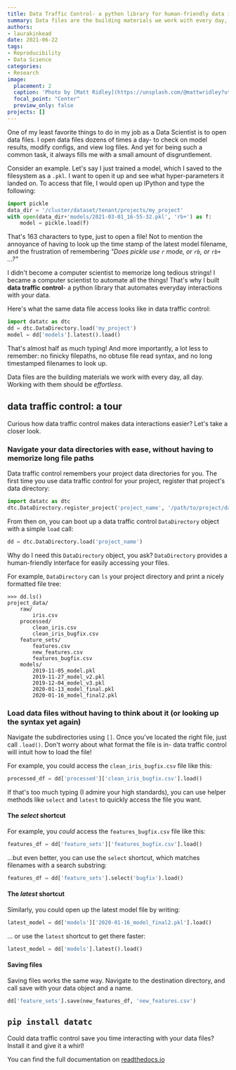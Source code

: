 ```yaml
---
title: Data Traffic Control- a python library for human-friendly data interactions
summary: Data files are the building materials we work with every day, all day. Working with them should be effortless.
authors: 
- laurakinkead
date: 2021-06-22
tags: 
- Reproducibility
- Data Science
categories:
- Research
image:
  placement: 2
  caption: 'Photo by [Matt Ridley](https://unsplash.com/@mattwridley?utm_source=unsplash&utm_medium=referral&utm_content=creditCopyText) on [Unsplash](https://unsplash.com/s/photos/paper-airplanes?utm_source=unsplash&utm_medium=referral&utm_content=creditCopyText)'
  focal_point: "Center"
  preview_only: false
projects: []
---
```


One of my least favorite things to do in my job as a Data Scientist is to open data files. I open data files dozens of times a day- to check on model results, modify configs, and view log files. And yet for being such a common task, it always fills me with a small amount of disgruntlement.

Consider an example. Let's say I just trained a model, which I saved to the filesystem as a `.pkl`. I want to open it up and see what hyper-parameters it landed on. To access that file, I would open up IPython and type the following:

```python
import pickle
data_dir = '/cluster/dataset/tenant/projects/my_project'
with open(data_dir+'models/2021-03-01_16-55-32.pkl', 'rb+') as f:
    model = pickle.load(f)

```

That's 163 characters to type, just to open a file! Not to mention the annoyance of having to look up the time stamp of the latest model filename, and the frustration of remembering _"Does pickle use `r` mode, or `rb`, or `rb+` ...?"_

I didn't become a computer scientist to memorize long tedious strings! I became a computer scientist to automate all the things! That's why I built **data traffic control**- a python library that automates everyday interactions with your data.

Here's what the same data file access looks like in data traffic control:

```python
import datatc as dtc
dd = dtc.DataDirectory.load('my_project')
model = dd['models'].latest().load()

```

That's almost half as much typing! And more importantly, a lot less to remember: no finicky filepaths, no obtuse file read syntax, and no long timestamped filenames to look up.

Data files are the building materials we work with every day, all day. Working with them should be _effortless_.

## data traffic control: a tour
Curious how data traffic control makes data interactions easier? Let's take a closer look.

### Navigate your data directories with ease, without having to memorize long file paths
Data traffic control remembers your project data directories for you. The first time you use data traffic control for your project, register that project's data directory:

```python
import datatc as dtc
dtc.DataDirectory.register_project('project_name', '/path/to/project/data/dir/')
```
From then on, you can boot up a data traffic control `DataDirectory` object with a simple `load` call:
```python
dd = dtc.DataDirectory.load('project_name')
```

Why do I need this `DataDirectory` object, you ask? `DataDirectory` provides a human-friendly interface for easily accessing your files.

For example, `DataDirectory` can `ls` your project directory and print a nicely formatted file tree:
```
>>> dd.ls()
project_data/
    raw/
        iris.csv
    processed/
        clean_iris.csv
        clean_iris_bugfix.csv
    feature_sets/
        features.csv
        new_features.csv
        features_bugfix.csv
    models/
        2019-11-05_model.pkl
        2019-11-27_model_v2.pkl
        2019-12-04_model_v3.pkl
        2020-01-13_model_final.pkl
        2020-01-16_model_final2.pkl
```

### Load data files without having to think about it (or looking up the syntax yet again)

Navigate the subdirectories using `[]`. Once you've located the right file, just call `.load()`. Don't worry about what format the file is in- data traffic control will intuit how to load the file!

For example, you could access the `clean_iris_bugfix.csv` file like this:

```python
processed_df = dd['processed']['clean_iris_bugfix.csv'].load()
```

If that's too much typing (I admire your high standards), you can use helper methods like `select` and `latest` to quickly access the file you want.

#### The _select_ shortcut
For example, you _could_ access the `features_bugfix.csv` file like this:

```python
features_df = dd['feature_sets']['features_bugfix.csv'].load()
```

...but even better, you can use the `select` shortcut, which matches filenames with a search substring:

```python
features_df = dd['feature_sets'].select('bugfix').load()
```

#### The _latest_ shortcut

Similarly, you could open up the latest model file by writing:

```python
latest_model = dd['models']['2020-01-16_model_final2.pkl'].load()
```

... or use the `latest` shortcut to get there faster:

```python
latest_model = dd['models'].latest().load()
```

#### Saving files

Saving files works the same way. Navigate to the destination directory, and call save with your data object and a name.

```python
dd['feature_sets'].save(new_features_df, 'new_features.csv')

```
## `pip install datatc`
Could data traffic control save you time interacting with your data files? Install it and give it a whirl!

You can find the full documentation on [readthedocs.io](https://data-traffic-control.readthedocs.io/)

